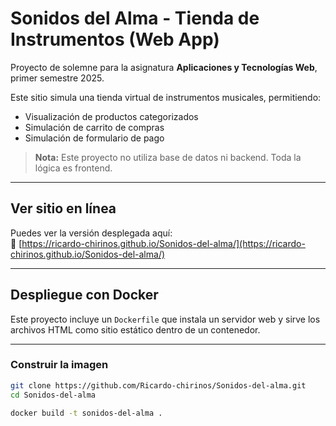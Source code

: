 # Sonidos del Alma - Tienda de Instrumentos (Web App)

Proyecto de solemne para la asignatura **Aplicaciones y Tecnologías Web**, primer semestre 2025.

Este sitio simula una tienda virtual de instrumentos musicales, permitiendo:
- Visualización de productos categorizados
- Simulación de carrito de compras
- Simulación de formulario de pago

> **Nota:** Este proyecto no utiliza base de datos ni backend. Toda la lógica es frontend.

---

## Ver sitio en línea

Puedes ver la versión desplegada aquí:  
🔗 [https://ricardo-chirinos.github.io/Sonidos-del-alma/](https://ricardo-chirinos.github.io/Sonidos-del-alma/)

---

## Despliegue con Docker

Este proyecto incluye un `Dockerfile` que instala un servidor web y sirve los archivos HTML como sitio estático dentro de un contenedor.

---

### Construir la imagen

```bash
git clone https://github.com/Ricardo-chirinos/Sonidos-del-alma.git
cd Sonidos-del-alma

docker build -t sonidos-del-alma .
